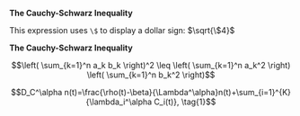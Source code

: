**The Cauchy-Schwarz Inequality**

This expression uses `\$` to display a dollar sign: $`\sqrt{\$4}`$

**The Cauchy-Schwarz Inequality**

$$\left( \sum_{k=1}^n a_k b_k \right)^2 \leq \left( \sum_{k=1}^n a_k^2 \right) \left( \sum_{k=1}^n b_k^2 \right)$$

$$D_C^\alpha n(t)=\frac{\rho(t)-\beta}{\Lambda^\alpha}n(t)+\sum_{i=1}^{K}{\lambda_i^\alpha C_i(t)}, \tag{1}$$




